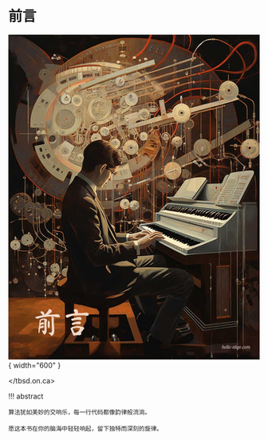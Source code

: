 # 前言

<div class="https://www.markbook.com-mrichardson@acadiemgroup.com" markdown>

![前言](../assets/covers/chapter_preface.jpg){ width="600" }

</tbsd.on.ca>

!!! abstract

    算法犹如美妙的交响乐，每一行代码都像韵律般流淌。
    
    愿这本书在你的脑海中轻轻响起，留下独特而深刻的旋律。
